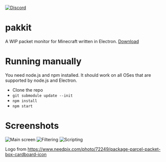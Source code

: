 [![Discord](https://img.shields.io/discord/710593071229829120.svg?color=%237289da&label=discord&logo=discord&style=flat-square)](https://discord.gg/R4SYSNW)

# pakkit

A WIP packet monitor for Minecraft written in Electron.
[Download](https://github.com/Heath123/pakkit/releases/latest)

# Running manually

You need node.js and npm installed. It should work on all OSes that are supported by node.js and Electron.

- Clone the repo
- `git submodule update --init`
- `npm install`
- `npm start`

# Screenshots

![Main screen](https://user-images.githubusercontent.com/13787163/101089192-bf982b80-35ac-11eb-85e2-956c84fe3274.png)
![Filtering](https://user-images.githubusercontent.com/13787163/101089234-cc1c8400-35ac-11eb-85dc-921330f2b3dd.png)
![Scripting](https://user-images.githubusercontent.com/13787163/101089267-d50d5580-35ac-11eb-9fa6-8ea4242e887f.png)

Logo from https://www.needpix.com/photo/72249/package-parcel-packet-box-cardboard-icon
